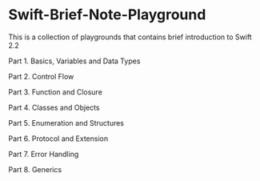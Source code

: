 # Swift-Brief-Note-Playground
This is a collection of playgrounds that contains brief introduction to Swift 2.2

Part 1. Basics, Variables and Data Types

Part 2. Control Flow

Part 3. Function and Closure

Part 4. Classes and Objects

Part 5. Enumeration and Structures

Part 6. Protocol and Extension

Part 7. Error Handling

Part 8. Generics

